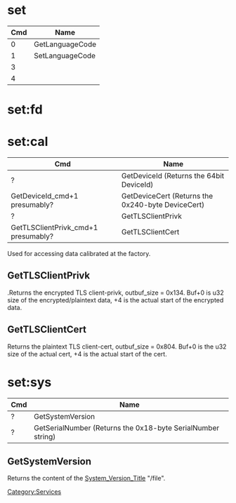 # set

| Cmd | Name            |
| --- | --------------- |
| 0   | GetLanguageCode |
| 1   | SetLanguageCode |
| 3   |                 |
| 4   |                 |

# set:fd

# set:cal

| Cmd                                  | Name                                              |
| ------------------------------------ | ------------------------------------------------- |
| ?                                    | GetDeviceId (Returns the 64bit DeviceId)          |
| GetDeviceId\_cmd+1 presumably?       | GetDeviceCert (Returns the 0x240-byte DeviceCert) |
| ?                                    | GetTLSClientPrivk                                 |
| GetTLSClientPrivk\_cmd+1 presumably? | GetTLSClientCert                                  |

Used for accessing data calibrated at the factory.

## GetTLSClientPrivk

.Returns the encrypted TLS client-privk, outbuf\_size = 0x134. Buf+0 is
u32 size of the encrypted/plaintext data, +4 is the actual start of the
encrypted data.

## GetTLSClientCert

Returns the plaintext TLS client-cert, outbuf\_size = 0x804. Buf+0 is
the u32 size of the actual cert, +4 is the actual start of the cert.

# set:sys

| Cmd | Name                                                        |
| --- | ----------------------------------------------------------- |
| ?   | GetSystemVersion                                            |
| ?   | GetSerialNumber (Returns the 0x18-byte SerialNumber string) |

## GetSystemVersion

Returns the content of the
[System\_Version\_Title](System%20Version%20Title.md "wikilink")
"/file".

[Category:Services](Category:Services "wikilink")
